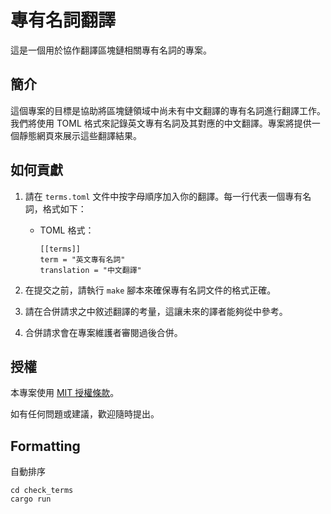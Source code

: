 # 專有名詞翻譯

這是一個用於協作翻譯區塊鏈相關專有名詞的專案。

## 簡介

這個專案的目標是協助將區塊鏈領域中尚未有中文翻譯的專有名詞進行翻譯工作。我們將使用 TOML 格式來記錄英文專有名詞及其對應的中文翻譯。專案將提供一個靜態網頁來展示這些翻譯結果。

## 如何貢獻

1. 請在 `terms.toml` 文件中按字母順序加入你的翻譯。每一行代表一個專有名詞，格式如下：


   - TOML 格式：
     ```
     [[terms]]
     term = "英文專有名詞"
     translation = "中文翻譯"
     ```

2. 在提交之前，請執行 `make` 腳本來確保專有名詞文件的格式正確。
3. 請在合併請求之中敘述翻譯的考量，這讓未來的譯者能夠從中參考。
4. 合併請求會在專案維護者審閱過後合併。


## 授權

本專案使用 [MIT 授權條款](LICENSE)。

如有任何問題或建議，歡迎隨時提出。

## Formatting

自動排序

```
cd check_terms
cargo run 
```